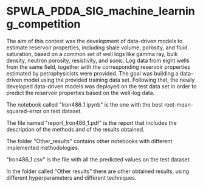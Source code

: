 # SPWLA_PDDA_SIG_machine_learning_competition

The aim of this contest was the development of data-driven models to estimate reservoir properties, including shale volume, porosity, and fluid saturation, based on a common set of well logs like gamma ray, bulk density, neutron porosity, resistivity, and sonic. Log data from eight wells from the same field, together with the corresponding reservoir properties estimated by petrophysicists were provided. The goal was building a data-driven model using the provided training data set. Following that, the newly developed data-driven models was deployed on the test data set in order to predict the reservoir properties based on the well-log data.

The notebook called "Iron486_1.ipynb" is the one with the best root-mean-squared-error on test dataset.

The file named "report_Iron486_1.pdf" is the report that includes the description of the methods and of the results obtained.

The folder "Other_results" contains other notebooks with different implemented methodologies. 

"Iron486_1.csv" is the file with all the predicted values on the test dataset.

In the folder called "Other results" there are other obtained results, using different hyperparameters and different techniques.
